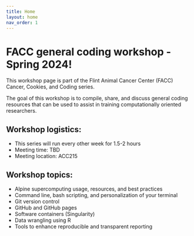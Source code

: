 ```yaml
---
title: Home
layout: home
nav_order: 1
---
```


# FACC general coding workshop - Spring 2024!
This workshop page is part of the Flint Animal Cancer Center (FACC) Cancer, Cookies, and Coding series.

The goal of this workshop is to compile, share, and discuss general coding resources that can be used to assist in training computationally oriented researchers.


## Workshop logistics: 
- This series will run every other week for 1.5-2 hours
- Meeting time: TBD
- Meeting location: ACC215


## Workshop topics:
- Alpine supercomputing usage, resources, and best practices
- Command line, bash scripting, and personalization of your terminal
- Git version control 
- GitHub and GitHub pages
- Software containers (Singularity)
- Data wrangling using R
- Tools to enhance reproducible and transparent reporting



[Just the Docs]: https://just-the-docs.github.io/just-the-docs/
[GitHub Pages]: https://docs.github.com/en/pages
[README]: https://github.com/just-the-docs/just-the-docs-template/blob/main/README.md
[Jekyll]: https://jekyllrb.com
[GitHub Pages / Actions workflow]: https://github.blog/changelog/2022-07-27-github-pages-custom-github-actions-workflows-beta/
[use this template]: https://github.com/just-the-docs/just-the-docs-template/generate
